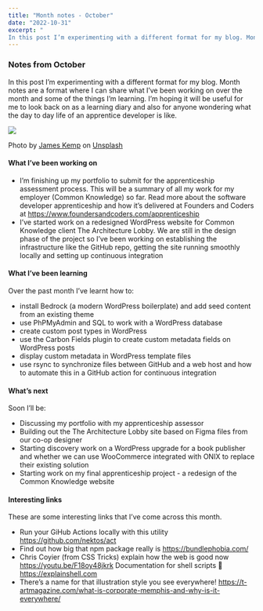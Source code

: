 ```yaml
---
title: "Month notes - October"
date: "2022-10-31"
excerpt: "
In this post I’m experimenting with a different format for my blog. Month notes are a format where I can share what I’ve been working on over the month and some of the things I’m learning."
---
```


### Notes from October

In this post I’m experimenting with a different format for my blog. Month notes are a format where I can share what I’ve been working on over the month and some of the things I’m learning.
I’m hoping it will be useful for me to look back on as a learning diary and also for anyone wondering what the day to day life of an apprentice developer is like.

![](https://images.unsplash.com/photo-1631092863845-74abb29404b2?ixlib=rb-4.0.3&ixid=MnwxMjA3fDB8MHxwaG90by1wYWdlfHx8fGVufDB8fHx8&auto=format&fit=crop&w=2671&q=80)

Photo by <a href="https://unsplash.com/@jckemp?utm_source=unsplash&utm_medium=referral&utm_content=creditCopyText">James Kemp</a> on <a href="https://unsplash.com/s/photos/october-software-development?utm_source=unsplash&utm_medium=referral&utm_content=creditCopyText">Unsplash</a>

#### What I’ve been working on

- I’m finishing up my portfolio to submit for the apprenticeship assessment process. This will be a summary of all my work for my employer (Common Knowledge) so far. Read more about the software developer apprenticeship and how it’s delivered at Founders and Coders at https://www.foundersandcoders.com/apprenticeship
- I’ve started work on a redesigned WordPress website for Common Knowledge client The Architecture Lobby. We are still in the design phase of the project so I’ve been working on establishing the infrastructure like the GitHub repo, getting the site running smoothly locally and setting up continuous integration

#### What I’ve been learning

Over the past month I’ve learnt how to:

- install Bedrock (a modern WordPress boilerplate) and add seed content from an existing theme
- use PhPMyAdmin and SQL to work with a WordPress database
- create custom post types in WordPress
- use the Carbon Fields plugin to create custom metadata fields on WordPress posts
- display custom metadata in WordPress template files
- use rsync to synchronize files between GitHub and a web host and how to automate this in a GitHub action for continuous integration

#### What’s next

Soon I’ll be:

- Discussing my portfolio with my apprenticeship assessor
- Building out the The Architecture Lobby site based on Figma files from our co-op designer
- Starting discovery work on a WordPress upgrade for a book publisher and whether we can use WooCommerce integrated with ONIX to replace their existing solution
- Starting work on my final apprenticeship project - a redesign of the Common Knowledge website

#### Interesting links

These are some interesting links that I’ve come across this month.

- Run your GiHub Actions locally with this utility https://github.com/nektos/act
- Find out how big that npm package really is https://bundlephobia.com/
- Chris Coyier (from CSS Tricks) explain how the web is good now https://youtu.be/F18oy48jkrk
  Documentation for shell scripts 🐚 https://explainshell.com
- There’s a name for that illustration style you see everywhere! https://t-artmagazine.com/what-is-corporate-memphis-and-why-is-it-everywhere/
